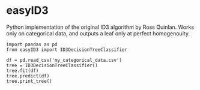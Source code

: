 # easyID3
Python implementation of the original ID3 algorithm by Ross Quinlan. Works only on categorical data, and outputs a leaf only at perfect homogenouity. 

```
import pandas as pd
from easyID3 import ID3DecisionTreeClassifier

df = pd.read_csv('my_categorical_data.csv')
tree = ID3DecisionTreeClassifier()
tree.fit(df)
tree.predict(df)
tree.print_tree()
```


